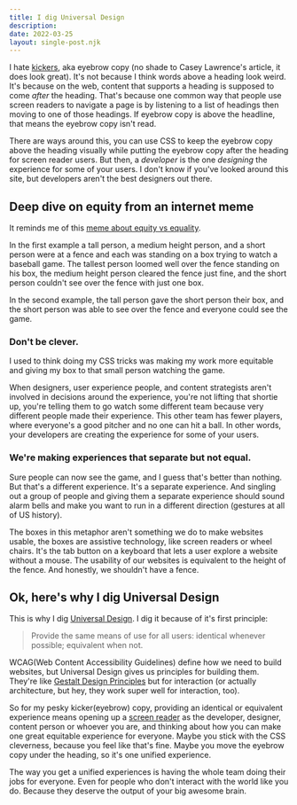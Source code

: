 ```yaml
---
title: I dig Universal Design
description: 
date: 2022-03-25
layout: single-post.njk
---
```


I hate [kickers](https://medium.com/new-writers-welcome/so-thats-the-kicker-7c4670e3d9b5), aka eyebrow copy (no shade to Casey Lawrence's article, it does look great). It's not because I think words above a heading look weird. It's because on the web, content that supports a heading is supposed to come _after_ the heading. That's because one common way that people use screen readers to navigate a page is by listening to a list of headings then moving to one of those headings. If eyebrow copy is above the headline, that means the eyebrow copy isn't read.

There are ways around this, you can use CSS to keep the eyebrow copy above the heading visually while putting the eyebrow copy after the heading for screen reader users. But then, a _developer_ is the one _designing_ the experience for some of your users. I don't know if you've looked around this site, but developers aren't the best designers out there.

## Deep dive on equity from an internet meme

It reminds me of this [meme about equity vs equality](https://medium.com/@CRA1G/the-evolution-of-an-accidental-meme-ddc4e139e0e4).

In the first example a tall person, a medium height person, and a short person were at a fence and each was standing on a box trying to watch a baseball game. The tallest person loomed well over the fence standing on his box, the medium height person cleared the fence just fine, and the short person couldn't see over the fence with just one box. 

In the second example, the tall person gave the short person their box, and the short person was able to see over the fence and everyone could see the game.

### Don't be clever.

I used to think doing my CSS tricks was making my work more equitable and giving my box to that small person watching the game. 

When designers, user experience people, and content strategists aren't involved in decisions around the experience, you're not lifting that shortie up, you're telling them to go watch some different team because very different people made their experience. This other team has fewer players, where everyone's a good pitcher and no one can hit a ball. In other words, your developers are creating the experience for some of your users.

### We're making experiences that separate but not equal.

Sure people can now see the game, and I guess that's better than nothing. But that's a different experience. It's a separate experience. And singling out a group of people and giving them a separate experience should sound alarm bells and make you want to run in a different direction (gestures at all of US history).

The boxes in this metaphor aren't something we do to make websites usable, the boxes are assistive technology, like screen readers or wheel chairs. It's the tab button on a keyboard that lets a user explore a website without a mouse. The usability of our websites is equivalent to the height of the fence. And honestly, we shouldn't have a fence.

## Ok, here's why I dig Universal Design

This is why I dig [Universal Design](https://universaldesign.ie/what-is-universal-design/). I dig it because of it's first principle: 

>Provide the same means of use for all users: identical whenever possible; equivalent when not.

WCAG(Web Content Accessibility Guidelines) define how we need to build websites, but Universal Design gives us principles for building them. They're like [Gestalt Design Principles](https://www.youtube.com/watch?v=G-xD1bDoNl4) but for interaction (or actually architecture, but hey, they work super well for interaction, too).

So for my pesky kicker(eyebrow) copy, providing an identical or equivalent experience means opening up a [screen reader](https://boldium.com/blog/are-you-designing-with-equity-in-mind/#how-to-use-a-screen-reader) as the developer, designer, content person or whoever you are, and thinking about how you can make one great equitable experience for everyone. Maybe you stick with the CSS cleverness, because you feel like that's fine. Maybe you move the eyebrow copy under the heading, so it's one unified experience. 

The way you get a unified experiences is having the whole team doing their jobs for everyone. Even for people who don't interact with the world like you do. Because they deserve the output of your big awesome brain.